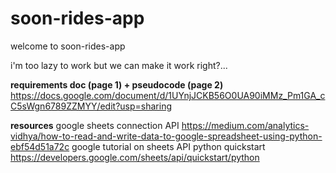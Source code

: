 # soon-rides-app

welcome to soon-rides-app

i'm too lazy to work but we can make it work right?...

**requirements doc (page 1) + pseudocode (page 2)**
https://docs.google.com/document/d/1UYnjJCKB56O0UA90iMMz_Pm1GA_cC5sWgn6789ZZMYY/edit?usp=sharing 

**resources**
google sheets connection API
https://medium.com/analytics-vidhya/how-to-read-and-write-data-to-google-spreadsheet-using-python-ebf54d51a72c
google tutorial on sheets API python quickstart
https://developers.google.com/sheets/api/quickstart/python
